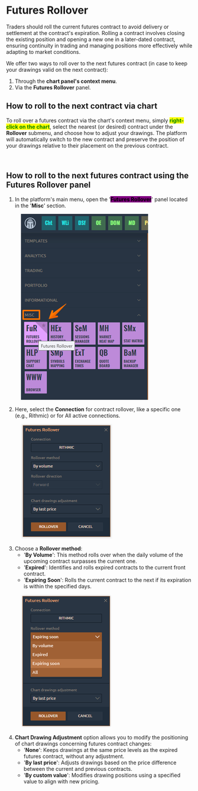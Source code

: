 # Futures Rollover

Traders should roll the current futures contract to avoid delivery or settlement at the contract's expiration. Rolling a contract involves closing the existing position and opening a new one in a later-dated contract, ensuring continuity in trading and managing positions more effectively while adapting to market conditions.

We offer two ways to roll over to the next futures contract (in case to keep your drawings valid on the next contract):

1. Through the **chart panel's context menu**.
2. Via the **Futures Rollover** panel.

## How to roll to the next contract via chart

To roll over a futures contract via the chart's context menu, simply <mark style="color:green;">**right-click on the chart**</mark>, select the nearest (or desired) contract under the **Rollover** submenu, and choose how to adjust your drawings. The platform will automatically switch to the new contract and preserve the position of your drawings relative to their placement on the previous contract.

<figure><img src="../.gitbook/assets/rollover futures via chart.gif" alt=""><figcaption></figcaption></figure>

## How to roll to the next futures contract using the Futures Rollover panel

1. In the platform's main menu, open the '<mark style="background-color:purple;">**Futures Rollover**</mark>' panel located in the '**Misc**' section.

<figure><img src="../.gitbook/assets/image (1) (1) (1) (1) (1) (1) (1) (1) (1) (1) (1) (1) (1) (1) (1) (1) (1) (1) (1).png" alt=""><figcaption></figcaption></figure>

2. Here, select the **Connection** for contract rollover, like a specific one (e.g., Rithmic) or for All active connections.

<figure><img src="../.gitbook/assets/image (3) (1) (1) (1) (1) (1).png" alt=""><figcaption></figcaption></figure>

3. Choose a **Rollover method**:
   * '**By Volume**': This method rolls over when the daily volume of the upcoming contract surpasses the current one.
   * '**Expired**': Identifies and rolls expired contracts to the current front contract.
   * '**Expiring Soon**': Rolls the current contract to the next if its expiration is within the specified days.

<figure><img src="../.gitbook/assets/image (392).png" alt=""><figcaption></figcaption></figure>

4. **Chart Drawing Adjustment** option allows you to modify the positioning of chart drawings concerning futures contract changes:
   * '**None**': Keeps drawings at the same price levels as the expired futures contract, without any adjustment.
   * '**By last price**': Adjusts drawings based on the price difference between the current and previous contracts.
   * '**By custom value**': Modifies drawing positions using a specified value to align with new pricing.
